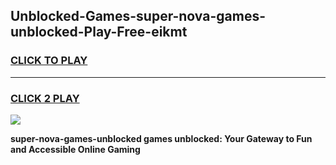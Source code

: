 
## Unblocked-Games-super-nova-games-unblocked-Play-Free-eikmt
<h3>
<a href="https://premium76.site?title=super-nova-games-unblocked&ref=23A">CLICK TO PLAY</a></h3>
<hr>

<h3>
<a href="https://premium76.site?title=super-nova-games-unblocked&ref=23A">CLICK 2 PLAY</a>
  
</h3>

<a href="https://premium76.site?title=super-nova-games-unblocked&ref=23A"><img src="https://clearcache.store/games.png"></a>


**super-nova-games-unblocked games unblocked: Your Gateway to Fun and Accessible Online Gaming**

